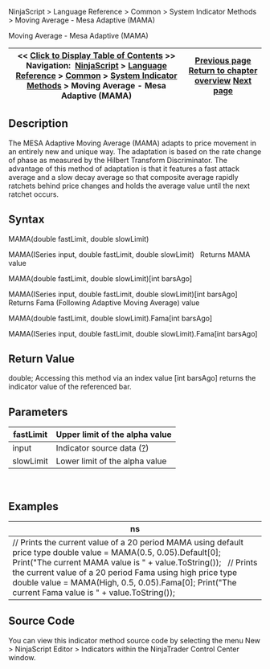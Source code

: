 ﻿
NinjaScript > Language Reference > Common > System Indicator Methods > Moving Average - Mesa Adaptive (MAMA)

Moving Average - Mesa Adaptive (MAMA)

| << [Click to Display Table of Contents](moving_average_-_mesa_adaptive.md) >> **Navigation:**     [NinjaScript](ninjascript-1.md) > [Language Reference](language_reference_wip-1.md) > [Common](common-1.md) > [System Indicator Methods](indicators-1.md) > Moving Average - Mesa Adaptive (MAMA) | [Previous page](moving_average_-_kaufmans_adap-1.md) [Return to chapter overview](indicators-1.md) [Next page](moving_average_-_simple_sma-1.md) |
| --- | --- |
## Description
The MESA Adaptive Moving Average (MAMA) adapts to price movement in an entirely new and unique way. The adaptation is based on the rate change of phase as measured by the Hilbert Transform Discriminator. The advantage of this method of adaptation is that it features a fast attack average and a slow decay average so that composite average rapidly ratchets behind price changes and holds the average value until the next ratchet occurs. 

## Syntax
MAMA(double fastLimit, double slowLimit)  

MAMA(ISeries<double> input, double fastLimit, double slowLimit)
 
Returns MAMA value  

MAMA(double fastLimit, double slowLimit)[int barsAgo]  

MAMA(ISeries<double> input, double fastLimit, double slowLimit)[int barsAgo]
 
Returns Fama (Following Adaptive Moving Average) value  

MAMA(double fastLimit, double slowLimit).Fama[int barsAgo]  

MAMA(ISeries<double> input, double fastLimit, double slowLimit).Fama[int barsAgo]

## Return Value
double; Accessing this method via an index value [int barsAgo] returns the indicator value of the referenced bar.

## Parameters

| fastLimit | Upper limit of the alpha value |
| --- | --- |
| input | Indicator source data ([?](valid_input_data_for_indicator-1.md)) |
| slowLimit | Lower limit of the alpha value |
 
## 
## Examples

| ns |
| --- |
| // Prints the current value of a 20 period MAMA using default price type double value = MAMA(0.5, 0.05).Default[0]; Print("The current MAMA value is " + value.ToString());   // Prints the current value of a 20 period Fama using high price type double value = MAMA(High, 0.5, 0.05).Fama[0]; Print("The current Fama value is " + value.ToString()); |

## Source Code
You can view this indicator method source code by selecting the menu New > NinjaScript Editor > Indicators within the NinjaTrader Control Center window.
